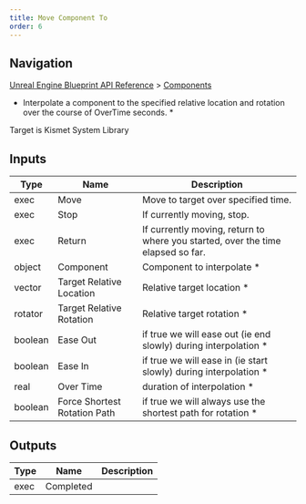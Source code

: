 ```yaml
---
title: Move Component To
order: 6
---
```

## Navigation

[Unreal Engine Blueprint API Reference](https://dev.epicgames.com/documentation/en-us/unreal-engine/BlueprintAPI) > [Components](https://dev.epicgames.com/documentation/en-us/unreal-engine/BlueprintAPI/Components)

- Interpolate a component to the specified relative location and rotation over the course of OverTime seconds.
  \*

Target is Kismet System Library

## Inputs

| Type | Name | Description |
| --- | --- | --- |
| exec | Move | Move to target over specified time. |
| exec | Stop | If currently moving, stop. |
| exec | Return | If currently moving, return to where you started, over the time elapsed so far. |
| object | Component | Component to interpolate * |
| vector | Target Relative Location | Relative target location * |
| rotator | Target Relative Rotation | Relative target rotation * |
| boolean | Ease Out | if true we will ease out (ie end slowly) during interpolation * |
| boolean | Ease In | if true we will ease in (ie start slowly) during interpolation * |
| real | Over Time | duration of interpolation * |
| boolean | Force Shortest Rotation Path | if true we will always use the shortest path for rotation * |

## Outputs

| Type | Name | Description |
| --- | --- | --- |
| exec | Completed |  |
